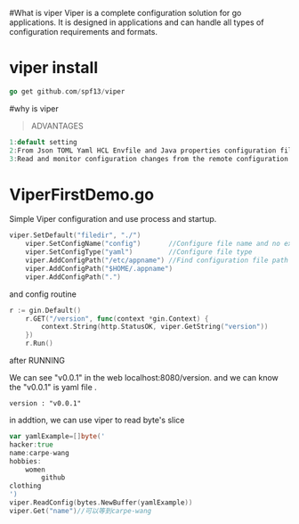 #What is viper
Viper is a complete configuration solution for go applications. It is designed in applications and can handle all types of configuration requirements and formats.

# viper install
```go
go get github.com/spf13/viper
```

#why is viper 
>ADVANTAGES
```go
1:default setting
2:From Json TOML Yaml HCL Envfile and Java properties configuration file
3:Read and monitor configuration changes from the remote configuration system
```
# ViperFirstDemo.go

Simple Viper configuration and use process and startup.
```go
viper.SetDefault("filedir", "./")
	viper.SetConfigName("config")       //Configure file name and no extension
	viper.SetConfigType("yaml")         //Configure file type
	viper.AddConfigPath("/etc/appname") //Find configuration file path
	viper.AddConfigPath("$HOME/.appname")
	viper.AddConfigPath(".")
```

and config routine

```go
r := gin.Default()
	r.GET("/version", func(context *gin.Context) {
		context.String(http.StatusOK, viper.GetString("version"))
	})
	r.Run()
```
after RUNNING

We can see "v0.0.1" in the web localhost:8080/version. and we can know the "v0.0.1" is yaml file .
```
version : "v0.0.1"
```

in addtion, we can use viper to read byte's slice
```go
var yamlExample=[]byte('
hacker:true
name:carpe-wang
hobbies:
	women
        github
clothing
')
viper.ReadConfig(bytes.NewBuffer(yamlExample))
viper.Get("name")//可以等到carpe-wang
```